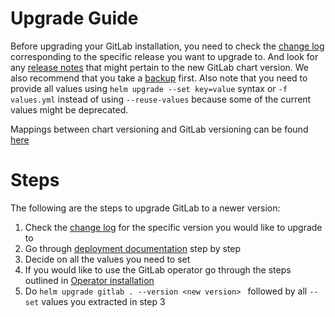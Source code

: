 # Upgrade Guide

Before upgrading your GitLab installation, you need to check the [change log](https://gitlab.com/charts/gitlab/blob/master/CHANGELOG.md) corresponding to the specific release you want to upgrade to. And look for any [release notes](../releases/README.md) that might pertain to the new GitLab chart version. We also recommend that you take a [backup](https://gitlab.com/charts/gitlab/blob/master/doc/backup-restore/README.md) first. Also note that you need to provide all values using `helm upgrade --set key=value` syntax or `-f values.yml` instead of using `--reuse-values` because some of the current values might be deprecated.

Mappings between chart versioning and GitLab versioning can be found [here](./version-mappings.md)

# Steps

The following are the steps to upgrade GitLab to a newer version:

1. Check the [change log](https://gitlab.com/charts/gitlab/blob/master/CHANGELOG.md) for the specific version you would like to upgrade to
2. Go through [deployment documentation](./deployment.md) step by step
3. Decide on all the values you need to set
4. If you would like to use the GitLab operator go through the steps outlined in [Operator installation](./operator.md)
5. Do `helm upgrade gitlab . --version <new version> ` followed by all `--set` values you extracted in step 3
